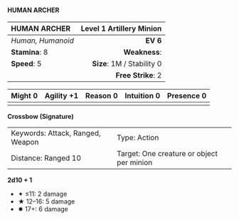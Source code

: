 #### HUMAN ARCHER

| HUMAN ARCHER      | **Level 1 Artillery Minion** |
| :---------------- | ---------------------------: |
| *Human, Humanoid* |                     **EV 6** |
| **Stamina**: 8    |                **Weakness**: |
| **Speed**: 5      |   **Size**: 1M / Stability 0 |
|                   |           **Free Strike**: 2 |

| **Might** 0 | **Agility** +1 | **Reason** 0 | **Intuition** 0 | **Presence** 0 |
| ----------- | -------------- | ------------ | --------------- | -------------- |
|             |                |              |                 |                |

**Crossbow (Signature)**

|                                  |                                           |
| :------------------------------- | :---------------------------------------- |
| Keywords: Attack, Ranged, Weapon | Type: Action                              |
| Distance: Ranged 10              | Target: One creature or object per minion |

**2d10 + 1**

- ✦ ≤11: 2 damage
- ★ 12–16: 5 damage
- ✸ 17+: 6 damage
